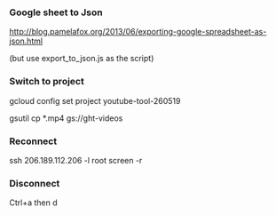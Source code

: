 ### Google sheet to Json

http://blog.pamelafox.org/2013/06/exporting-google-spreadsheet-as-json.html

(but use export_to_json.js as the script)


### Switch to project

gcloud config set project youtube-tool-260519

gsutil cp *.mp4 gs://ght-videos

### Reconnect

ssh 206.189.112.206 -l root
screen -r

### Disconnect

Ctrl+a then d

